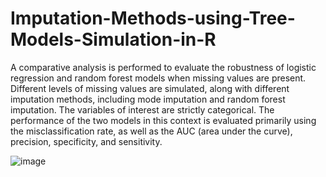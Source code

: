 # Imputation-Methods-using-Tree-Models-Simulation-in-R

A comparative analysis is performed to evaluate the robustness of logistic regression and
random forest models when missing values are present. Different levels of missing values are simulated,
along with different imputation methods, including mode imputation and random forest imputation. The
variables of interest are strictly categorical. The performance of the two models in this context is evaluated
primarily using the misclassification rate, as well as the AUC (area under the curve), precision, specificity,
and sensitivity.

![image](https://user-images.githubusercontent.com/70235053/148660238-eb4e0825-2d5f-436b-a9be-72263692b619.png)
